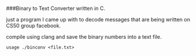 ###Binary to Text Converter written in C.

just a program I came up with to decode messages that are being written on CS50 group facebook.

compile using clang and save the binary numbers into a text file.

`usage ./binconv <file.txt>`